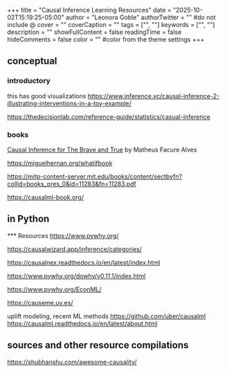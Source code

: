 +++
title = "Causal Inference Learning Resources"
date = "2025-10-02T15:19:25-05:00"
author = "Leonora Goble"
authorTwitter = "" #do not include @
cover = ""
coverCaption = ""
tags = ["", ""]
keywords = ["", ""]
description = ""
showFullContent = false
readingTime = false
hideComments = false
color = "" #color from the theme settings
+++

## conceptual
### introductory
this has good visualizations https://www.inference.vc/causal-inference-2-illustrating-interventions-in-a-toy-example/

https://thedecisionlab.com/reference-guide/statistics/casual-inference

### books
[Causal Inference for The Brave and True](https://matheusfacure.github.io/python-causality-handbook/landing-page.html)
by Matheus Facure Alves

https://miguelhernan.org/whatifbook

https://mitp-content-server.mit.edu/books/content/sectbyfn?collid=books_pres_0&id=11283&fn=11283.pdf

https://causalml-book.org/



## in Python
*** Resources
https://www.pywhy.org/

https://causalwizard.app/inference/categories/

https://causalnex.readthedocs.io/en/latest/index.html

https://www.pywhy.org/dowhy/v0.11.1/index.html

https://www.pywhy.org/EconML/

https://causeme.uv.es/

uplift modeling, recent ML methods
https://github.com/uber/causalml
https://causalml.readthedocs.io/en/latest/about.html

## sources and other resource compilations
https://shubhanshu.com/awesome-causality/
